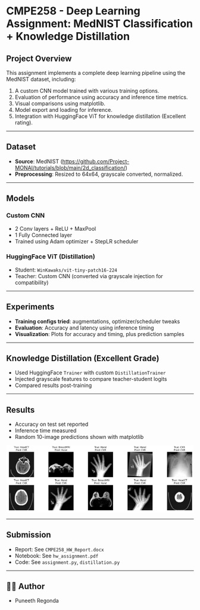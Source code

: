 # CMPE258 - Deep Learning Assignment: MedNIST Classification + Knowledge Distillation

##  Project Overview

This assignment implements a complete deep learning pipeline using the MedNIST dataset, including:
1. A custom CNN model trained with various training options.
2. Evaluation of performance using accuracy and inference time metrics.
3. Visual comparisons using matplotlib.
4. Model export and loading for inference.
5. Integration with HuggingFace ViT for knowledge distillation (Excellent rating).

---

##  Dataset
- **Source**: MedNIST (https://github.com/Project-MONAI/tutorials/blob/main/2d_classification/)
- **Preprocessing**: Resized to 64x64, grayscale converted, normalized.

---

##  Models
### Custom CNN
- 2 Conv layers + ReLU + MaxPool
- 1 Fully Connected layer
- Trained using Adam optimizer + StepLR scheduler

### HuggingFace ViT (Distillation)
- Student: `WinKawaks/vit-tiny-patch16-224`
- Teacher: Custom CNN (converted via grayscale injection for compatibility)

---

##  Experiments
- **Training configs tried**: augmentations, optimizer/scheduler tweaks
- **Evaluation**: Accuracy and latency using inference timing
- **Visualization**: Plots for accuracy and timing, plus prediction samples

---

##  Knowledge Distillation (Excellent Grade)
- Used HuggingFace `Trainer` with custom `DistillationTrainer`
- Injected grayscale features to compare teacher-student logits
- Compared results post-training

---

##  Results
-  Accuracy on test set reported
-  Inference time measured
-  Random 10-image predictions shown with matplotlib

![Results](results.jpg)


---

##  Submission
-  Report: See `CMPE258_HW_Report.docx`
-  Notebook: See `hw_assignment.pdf`
-  Code: See `assignment.py`, `distillation.py`

---

## 👨‍💻 Author
- Puneeth Regonda
